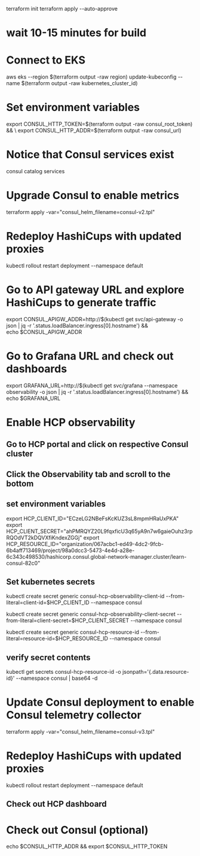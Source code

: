 terraform init
terraform apply --auto-approve
# wait 10-15 minutes for build

# Connect to EKS
aws eks --region $(terraform output -raw region) update-kubeconfig --name $(terraform output -raw kubernetes_cluster_id)

# Set environment variables
export CONSUL_HTTP_TOKEN=$(terraform output -raw consul_root_token) && \
export CONSUL_HTTP_ADDR=$(terraform output -raw consul_url)

# Notice that Consul services exist
consul catalog services

# Upgrade Consul to enable metrics
terraform apply -var="consul_helm_filename=consul-v2.tpl"

# Redeploy HashiCups with updated proxies
kubectl rollout restart deployment --namespace default

# Go to API gateway URL and explore HashiCups to generate traffic
export CONSUL_APIGW_ADDR=http://$(kubectl get svc/api-gateway -o json | jq -r '.status.loadBalancer.ingress[0].hostname') && \
echo $CONSUL_APIGW_ADDR

# Go to Grafana URL and check out dashboards
export GRAFANA_URL=http://$(kubectl get svc/grafana --namespace observability -o json | jq -r '.status.loadBalancer.ingress[0].hostname') && \
echo $GRAFANA_URL

# Enable HCP observability
## Go to HCP portal and click on respective Consul cluster
## Click the Observability tab and scroll to the bottom
## set environment variables

export HCP_CLIENT_ID="ECzeLG2NBeFsKcKUZ3sL8mpmHRaUxPKA"
export HCP_CLIENT_SECRET="ahPMRQYZ20L9fqxficU3q65yA9n7w6gaieOuhz3rpRQOdVT2kDQVXfiKndexZGGj"
export HCP_RESOURCE_ID="organization/067acbc1-ed49-4dc2-9fcb-6b4aff713469/project/98a0dcc3-5473-4e4d-a28e-6c343c498530/hashicorp.consul.global-network-manager.cluster/learn-consul-82c0"

## Set kubernetes secrets

kubectl create secret generic consul-hcp-observability-client-id --from-literal=client-id=$HCP_CLIENT_ID --namespace consul

kubectl create secret generic consul-hcp-observability-client-secret --from-literal=client-secret=$HCP_CLIENT_SECRET --namespace consul

kubectl create secret generic consul-hcp-resource-id --from-literal=resource-id=$HCP_RESOURCE_ID --namespace consul

## verify secret contents
kubectl get secrets consul-hcp-resource-id -o jsonpath='{.data.resource-id}' --namespace consul | base64 -d

# Update Consul deployment to enable Consul telemetry collector
terraform apply -var="consul_helm_filename=consul-v3.tpl"

# Redeploy HashiCups with updated proxies
kubectl rollout restart deployment --namespace default

## Check out HCP dashboard

# Check out Consul (optional)
echo $CONSUL_HTTP_ADDR && export $CONSUL_HTTP_TOKEN